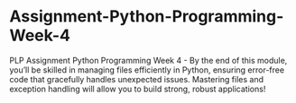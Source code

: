 # Assignment-Python-Programming-Week-4
PLP Assignment Python Programming Week 4 - By the end of this module, you’ll be skilled in managing files efficiently in Python, ensuring error-free code that gracefully handles unexpected issues. Mastering files and exception handling will allow you to build strong, robust applications!
